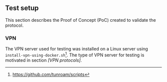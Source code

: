 ## Test setup

This section describes the Proof of Concept (PoC)
created to validate the protocol.


### VPN

The VPN server used for testing was installed on a Linux server
using `install-vpn-using-docker.sh`[^installvpn].
The type of VPN server for testing is motivated in section
*[VPN protocols]*.

[^installvpn]: https://github.com/tunroam/scripts


